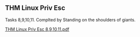 ## THM Linux Priv Esc

Tasks 8,9,10,11. Complted by Standing on the shoulders of giants.


[THM Linux Priv Esc 8,9,10,11.pdf](https://github.com/r0sha1/r0sha1.github.io/files/8030898/THM.Linux.Priv.Esc.8.9.10.11.pdf)
